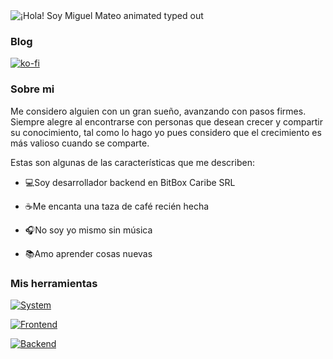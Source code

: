 
  <img src="https://readme-typing-svg.demolab.com?font=Operator+Mono&size=37&duration=2800&pause=2000&color=FAFAFA&center=true&vCenter=true&width=940&height=50&lines=¡Hola+%F0%9F%91%8B%2C+Soy+Miguel+Mateo!" align="middle" alt="¡Hola! Soy Miguel Mateo animated typed out">


### Blog

[![ko-fi](https://ko-fi.com/img/githubbutton_sm.svg)](https://ko-fi.com/W7W6Y5HA2)

### Sobre mi

Me considero alguien con un gran sueño, avanzando con pasos firmes. Siempre alegre al encontrarse con personas que desean crecer y compartir su conocimiento, tal como lo hago yo pues considero que el crecimiento es más valioso cuando se comparte.

Estas son algunas de las características que me describen:

- 💻Soy desarrollador backend en BitBox Caribe SRL

- ☕Me encanta una taza de café recién hecha

- 🎧No soy yo mismo sin música

- 📚Amo aprender cosas nuevas

### Mis herramientas
[![System](https://skillicons.dev/icons?i=git,docker,postgresql)](https://skillicons.dev)

[![Frontend](https://skillicons.dev/icons?i=javascript,typescript,angular)](https://skillicons.dev)

[![Backend](https://skillicons.dev/icons?i=php,laravel,nestjs)](https://skillicons.dev)
